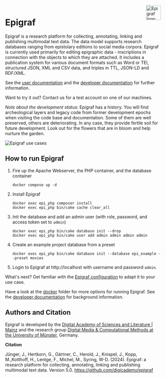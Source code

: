 <img align="right" width="48" height="48" src="assets/img/epigraf-icon.png" alt="Epigraf logo">

# Epigraf

Epigraf is a research platform for collecting, annotating, linking and publishing multimodal text data.
The data model supports research databases ranging from epistolary editions to social media corpora.
Epigraf is currently used primarily for editing epigraphic data - inscriptions in connection with the objects to which they are attached.
It includes a publication system for various document formats such as Word or TEI, structured JSON, XML and CSV data, and triples in TTL, JSON-LD and RDF/XML.

See the [user documentation](https://epigraf.inschriften.net/help)
and the [developer documentation](https://digicademy.github.io/epigraf/) for further information.

Want to try it out? Contact us for a test account on one of our machines.

*Note about the development status:* Epigraf has a history.
You will find archeological layers and legacy code from former development epochs
when visiting the code base and documentation.
Some of them are well preserved, others are deteriorating.
In any case, they provide fertile soil for future development.
Look out for the flowers that are in bloom and help nurture the garden.

![Epigraf use cases](assets/img/epigraf-use-cases.png)


## How to run Epigraf

1. Fire up the Apache Webserver, the PHP container, and the database container
   ```
   docker compose up -d
   ```

2. Install Epigraf
   ```
   docker exec epi_php composer install
   docker exec epi_php bin/cake cache clear_all
   ```

3. Init the database and add an admin user
   (with role, password, and access token set to `admin`)
   ```
   docker exec epi_php bin/cake database init --drop
   docker exec epi_php bin/cake user add admin admin admin admin
   ```

4. Create an example project database from a preset
   ```
   docker exec epi_php bin/cake database init --database epi_example --preset movies
   ```

5. Login to Epigraf at http://localhost with username and password `admin`.

What's next? Get familiar with the [Epigraf configuration](https://epigraf.inschriften.net/help) to adapt it to your use case.

Have a look at the [docker](docker) folder for more options for running Epigraf.
See the [developer documentation](https://digicademy.github.io/epigraf/) for background information.

## Authors and Citation
Epigraf is developed by the
[Digital Academy of Sciences and Literature | Mainz](https://www.adwmainz.de/digitalitaet/digitale-akademie.html)
and the research group
[Digital Media & Computational Methods at the University of Münster](https://www.uni-muenster.de/Kowi/institut/arbeitsbereiche/digital-media-computational-methods.shtml), Germany.

**Citation**

Jünger, J., Hertkorn, G., Gärtner, C.,
Herold, J., Knispel, J., Kopp, M.,Kotthoff, H., Lentge, F., Michel, M., Syring, W-D. (2024).
Epigraf: a research platform for collecting, annotating, linking and publishing multimodal text data.
Version 5.0. https://github.com/digicademy/epigraf
